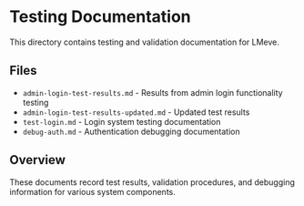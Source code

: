 # Testing Documentation

This directory contains testing and validation documentation for LMeve.

## Files

- `admin-login-test-results.md` - Results from admin login functionality testing
- `admin-login-test-results-updated.md` - Updated test results
- `test-login.md` - Login system testing documentation
- `debug-auth.md` - Authentication debugging documentation

## Overview

These documents record test results, validation procedures, and debugging information for various system components.